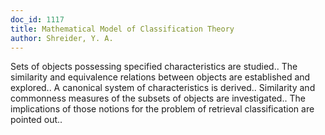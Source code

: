 ```yaml
---
doc_id: 1117
title: Mathematical Model of Classification Theory
author: Shreider, Y. A.
---
```


Sets of objects possessing specified characteristics are studied.. The
similarity and equivalence relations between objects are established and
explored..
   A canonical system of characteristics is derived.. Similarity and commonness 
measures of the subsets of objects are investigated.. The implications of 
those notions for the problem of retrieval classification are pointed out..